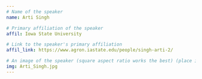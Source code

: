 ```yaml
---
# Name of the speaker
name: Arti Singh 

# Primary affiliation of the speaker
affil: Iowa State University

# Link to the speaker's primary affiliation
affil_link: https://www.agron.iastate.edu/people/singh-arti-2/

# An image of the speaker (square aspect ratio works the best) (place in the `assets/img/speakers` directory)
img: Arti_Singh.jpg
---
```

<!-- Whatever you write below will show up as the speaker's bio -->
<!-- **Multi-modality Remote Sensing + Machine Learning in High Throughput Phenotyping of Row Crops**   -->

<!-- High-throughput phenotyping using high spatial, spectral, and temporal resolution
remote sensing (RS) data has become a critical part of the plant breeding chain focused on
reducing the time and cost of the selection process for the “best” genotypes with respect to the
trait(s) of interest. In this presentation, we investigate the potential of high resolution RGB,
visible and near infrared (VNIR) and short-wave infrared (SWIR) hyperspectral data, as well as
light detection and ranging (LiDAR) data acquired from UAV platforms for predicting
characteristics of sorghum and maize. In addition to direct measurements of traditional
phenotypes, these sensors potentially provide surrogate measurements for more complex plant
structural characteristics and chemistry-based responses, inviting leveraging of both traditional
and advanced capabilities in machine learning. We discuss opportunities and challenges
associated with acquisition, processing, and analysis of multi-year data acquired at the
Agronomy Center for Research and Education (ACRE) at Purdue University, USA. Examples
include detection/counting, multi-modality predictive modeling of more complex phenotypes,
and generalization of models across space/time.
 -->
